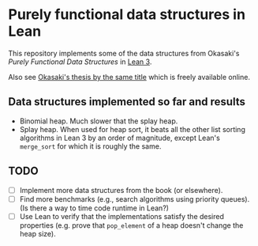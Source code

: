 # Purely functional data structures in Lean
This repository implements some of the data structures from Okasaki's *Purely Functional Data Structures* in [Lean 3](https://leanprover.github.io).  

Also see [Okasaki's thesis by the same title](https://www.cs.cmu.edu/~rwh/theses/okasaki.pdf) which is freely available online.

## Data structures implemented so far and results
- Binomial heap.  Much slower that the splay heap.
- Splay heap.  When used for heap sort, it beats all the other list sorting algorithms in Lean 3 by an order of magnitude, except Lean's `merge_sort` for which it is roughly the same.

## TODO
- [ ] Implement more data structures from the book (or elsewhere).
- [ ] Find more benchmarks (e.g., search algorithms using priority queues). (Is there a way to time code runtime in Lean?)
- [ ] Use Lean to verify that the implementations satisfy the desired properties (e.g. prove that `pop_element` of a heap doesn't change the heap size).
